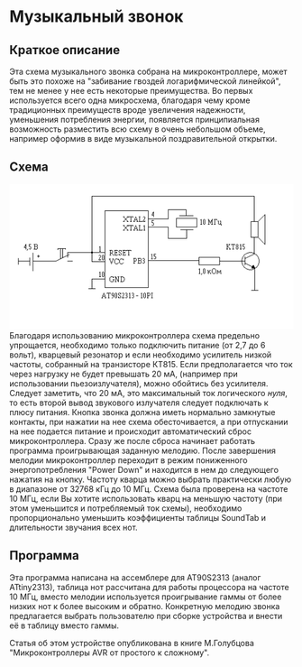 # Музыкальный звонок
## Краткое описание
Эта схема музыкального звонка собрана на микроконтроллере, может быть это похоже на "забивание гвоздей логарифмической линейкой", тем не менее у нее есть некоторые преимущества. Во первых используется всего одна микросхема, благодаря чему кроме традиционных преимуществ вроде увеличения надежности, уменьшения потребления энергии, появляется принципиальная возможность разместить всю схему в очень небольшом объеме, например оформив в виде музыкальной поздравительной открытки.
## Схема
![Схема музыкального звонка](sch.png)
Благодаря использованию микроконтроллера схема предельно упрощается, необходимо только подключить питание (от 2,7 до 6 вольт), кварцевый резонатор и если необходимо усилитель низкой частоты, собранный на транзисторе КТ815. Если предполагается что ток через нагрузку не будет превышать 20 мА, (например при использовании пьезоизлучателя), можно обойтись без усилителя. Следует заметить, что 20 мА, это максимальный ток логического _нуля_, то есть второй вывод звукового излучателя следует подключать к плюсу питания. Кнопка звонка должна иметь нормально замкнутые контакты, при нажатии на нее схема обесточивается, а при отпускании на нее подается питание и происходит автоматический сброс микроконтроллера. Сразу же после сброса начинает работать программа проигрывающая заданную мелодию. После завершения мелодии микроконтроллер переходит в режим пониженного энергопотребления "Power Down" и находится в нем до следующего нажатия на кнопку. Частоту кварца можно выбрать практически любую в диапазоне от 32768 кГц до 10 МГц. Схема была проверена на частоте 10 МГц, если Вы хотите использовать кварц на меньшую частоту (при этом уменьшится и потребляемый ток схемы), необходимо пропорционально уменьшить коэффициенты таблицы SoundTab и длительности звучания всех нот.
## Программа
Эта программа написана на ассемблере для AT90S2313 (аналог ATtiny2313),
таблица нот рассчитана для работы процессора на частоте 10 МГц, вместо мелодии
используется проигрывание гаммы от более низких нот к более высоким и обратно.
Конкретную мелодию звонка предлагается выбрать пользователю при сборке устройства
и внести её в таблицу вместо гаммы.

Статья об этом устройстве опубликована в книге М.Голубцова "Микроконтроллеры AVR от простого к сложному".

